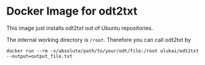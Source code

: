 # Docker Image for odt2txt
This image just installs odt2txt out of Ubuntu repositories.

The internal working directory is `/root`. Therefore you can call odt2txt by

```
docker run --rm -v/absolute/path/to/your/odt/file:/root ulukai/odt2txt --output=output_file.txt
```
